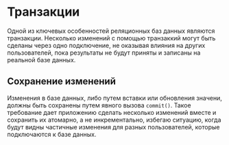 # Транзакции

Одной из ключевых особенностей реляционных баз данных являются транзакции. 
Несколько изменений с помощью транзаккий могут быть сделаны через одно подключение, 
не оказывая влияния на других пользователей, пока результаты не будут приняты и записаны на реальной базе данных.

## Сохранение изменений
Изменения в базе данных, либо путем вставки или обновления значени, должны быть сохранены путем явного вызова `commit()`.
Такое требование дает приложению сделать несколько изменений вместе и сохранить их атомарно, а не инкрементально,
избегаю ситуацию, когда будут видны частичные изменения для разных пользователей, которые подключаются к базе данных.
